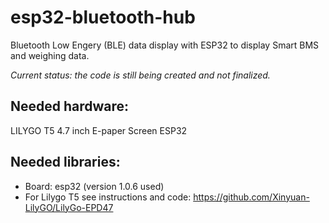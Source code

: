 # esp32-bluetooth-hub
Bluetooth Low Engery (BLE) data display with ESP32 to display Smart BMS and weighing data.

*Current status: the code is still being created and not finalized.*

## Needed hardware:
LILYGO T5 4.7 inch E-paper Screen ESP32

## Needed libraries:
- Board: esp32 (version 1.0.6 used)
- For Lilygo T5 see instructions and code: https://github.com/Xinyuan-LilyGO/LilyGo-EPD47
